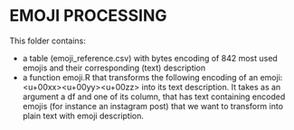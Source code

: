 # EMOJI PROCESSING

This folder contains: 
  * a table (emoji_reference.csv) with bytes encoding of 842 most used emojis and their corresponding (text) description
  * a function emoji.R that transforms the following encoding of an emoji: <f0><u+00xx><u+00yy><u+00zz> into its text description.
  It takes as an argument a df and one of its column, that has text containing encoded emojis (for instance an instagram post) 
  that we want to transform into plain text with emoji description. 
